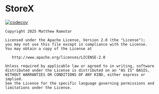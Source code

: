# StoreX

[![codecov](https://codecov.io/gh/matt-ramotar/storex/graph/badge.svg?token=75WSVG106G)](https://codecov.io/gh/matt-ramotar/storex)

```text
Copyright 2025 Matthew Ramotar

Licensed under the Apache License, Version 2.0 (the "License");
you may not use this file except in compliance with the License.
You may obtain a copy of the License at

   http://www.apache.org/licenses/LICENSE-2.0

Unless required by applicable law or agreed to in writing, software
distributed under the License is distributed on an "AS IS" BASIS,
WITHOUT WARRANTIES OR CONDITIONS OF ANY KIND, either express or implied.
See the License for the specific language governing permissions and
limitations under the License.
```
